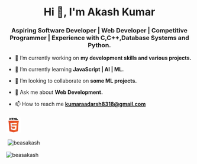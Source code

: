 <h1 align="center">Hi 👋, I'm Akash Kumar</h1>
<h3 align="center">Aspiring Software Developer | Web Developer | Competitive Programmer | Experience with C,C++,Database Systems and Python.</h3>

- 🔭 I’m currently working on **my development skills and various projects.**

- 🌱 I’m currently learning **JavaScript | AI | ML.**

- 👯 I’m looking to collaborate on **some ML projects.**

- 💬 Ask me about **Web Development.**

- 📫 How to reach me **kumaraadarsh8318@gmail.com**

<h3 align="left"></h3>
<p align="left">
</p>

<h3 align="left"></h3>
<p align="left"> <a href="https://www.w3.org/html/" target="_blank" rel="noreferrer"> <img src="https://raw.githubusercontent.com/devicons/devicon/master/icons/html5/html5-original-wordmark.svg" alt="html5" width="40" height="40"/> </a> </p>

<p>&nbsp;<img align="center" src="https://github-readme-stats.vercel.app/api?username=beasakash&show_icons=true&theme=synthwave&locale=en" alt="beasakash" /></p>

<p><img align="center" src="https://github-readme-streak-stats.herokuapp.com/?user=beasakash&theme=dark" alt="beasakash" /></p>
